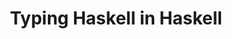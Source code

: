 ---
title: Typing Haskell in Haskell
paper-url: https://gist.github.com/chrisdone/0075a16b32bfd4f62b7b
authors:
- Mark P. Jones
type: paper
tags:
- type checking
- types
doHaskell-type: journal paper
dohaskell-year: 2000
---